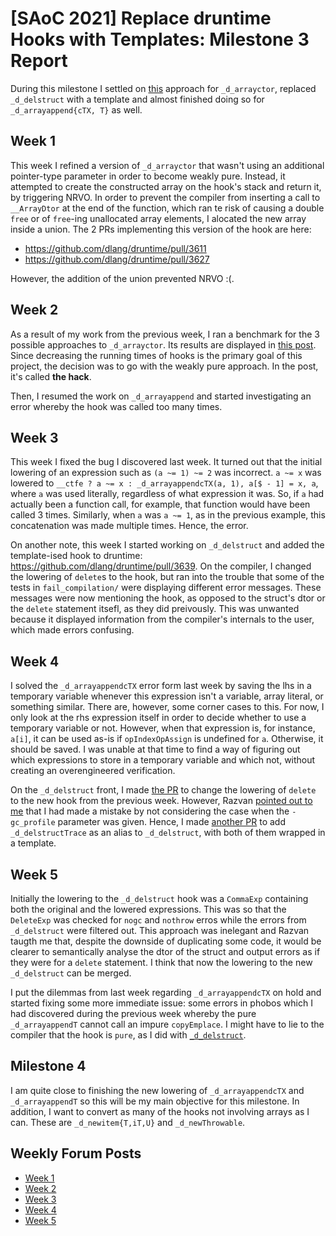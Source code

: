 # [SAoC 2021] Replace druntime Hooks with Templates: Milestone 3 Report
During this milestone I settled on [this](https://github.com/dlang/druntime/pull/3587) approach for `_d_arrayctor`, replaced `_d_delstruct` with a template and almost finished doing so for `_d_arrayappend{cTX, T}` as well.

## Week 1
This week I refined a version of `_d_arrayctor` that wasn't using an additional pointer-type parameter in order to become weakly pure.
Instead, it attempted to create the constructed array on the hook's stack and return it, by triggering NRVO.
In order to prevent the compiler from inserting a call to `__ArrayDtor` at the end of the function, which ran te risk of causing a double `free` or of `free`-ing unallocated array elements, I alocated the new array inside a union.
The 2 PRs implementing this version of the hook are here:
-  https://github.com/dlang/druntime/pull/3611
-  https://github.com/dlang/druntime/pull/3627

However, the addition of the union prevented NRVO :(.

## Week 2
As a result of my work from the previous week, I ran a benchmark for the 3 possible approaches to `_d_arrayctor`.
Its results are displayed in [this post](https://forum.dlang.org/post/hajlsppmugslhinluzos@forum.dlang.org).
Since decreasing the running times of hooks is the primary goal of this project, the decision was to go with the weakly pure approach.
In the post, it's called **the hack**.

Then, I resumed the work on `_d_arrayappend` and started investigating an error whereby the hook was called too many times.

## Week 3
This week I fixed the bug I discovered last week.
It turned out that the initial lowering of an expression such as `(a ~= 1) ~= 2` was incorrect.
`a ~= x` was lowered to `__ctfe ? a ~= x : _d_arrayappendcTX(a, 1), a[$ - 1] = x, a`, where `a` was used literally, regardless of what expression it was.
So, if `a` had actually been a function call, for example, that function would have been called 3 times.
Similarly, when `a` was `a ~= 1`, as in the previous example, this concatenation was made multiple times.
Hence, the error.

On another note, this week I started working on `_d_delstruct` and added the template-ised hook to druntime: https://github.com/dlang/druntime/pull/3639.
On the compiler, I changed the lowering of `delete`s to the hook, but ran into the trouble that some of the tests in `fail_compilation/` were displaying different error messages.
These messages were now mentioning the hook, as opposed to the struct's dtor or the `delete` statement itsefl, as they did preivously.
This was unwanted because it displayed information from the compiler's internals to the user, which made errors confusing.

## Week 4
I solved the `_d_arrayappendcTX` error form last week by saving the lhs in a temporary variable whenever this expression isn't a variable, array literal, or something similar.
There are, however, some corner cases to this.
For now, I only look at the rhs expression itself in order to decide whether to use a temporary variable or not.
However, when that expression is, for instance, `a[i]`, it can be used as-is if `opIndexOpAssign` is undefined for `a`.
Otherwise, it should be saved.
I was unable at that time to find a way of figuring out which expressions to store in a temporary variable and which not, without creating an overengineered verification.

On the `_d_delstruct` front, I made [the PR](https://github.com/dlang/druntime/pull/3639) to change the lowering of `delete` to the new hook from the previous week.
However, Razvan [pointed out to me](https://github.com/dlang/dmd/pull/13398#discussion_r764625641) that I had made a mistake by not considering the case when the `-gc_profile` parameter was given.
Hence, I made [another PR](https://github.com/dlang/druntime/pull/3644) to add `_d_delstructTrace` as an alias to `_d_delstruct`, with both of them wrapped in a template.

## Week 5
Initially the lowering to the `_d_delstruct` hook was a `CommaExp` containing both the original and the lowered expressions.
This was so that the `DeleteExp` was checked for `nogc` and `nothrow` erros while the errors from `_d_delstruct` were filtered out.
This approach was inelegant and Razvan taugth me that, despite the downside of duplicating some code, it would be clearer to semantically analyse the dtor of the struct and output errors as if they were for a `delete` statement.
I think that now the lowering to the new `_d_delstruct` can be merged.

I put the dilemmas from last week regarding `_d_arrayappendcTX` on hold and started fixing some more immediate issue: some errors in phobos which I had discovered during the previous week whereby the pure `_d_arrayappendT` cannot call an impure `copyEmplace`.
I might have to lie to the compiler that the hook is `pure`, as I did with [`_d_delstruct`](https://github.com/dlang/druntime/blob/6e12e69b645692109017f0bf3da6ab5d1935a69f/src/core/lifetime.d#L2294-L2295).

## Milestone 4
I am quite close to finishing the new lowering of `_d_arrayappendcTX` and `_d_arrayappendT` so this will be my main objective for this milestone.
In addition, I want to convert as many of the hooks not involving arrays as I can.
These are `_d_newitem{T,iT,U}` and `_d_newThrowable`.

## Weekly Forum Posts
- [Week 1](https://forum.dlang.org/post/jkfcfrphmeyvxcajcctu@forum.dlang.org)
- [Week 2](https://forum.dlang.org/post/jorltjuncqsqdxyoubjq@forum.dlang.org)
- [Week 3](https://forum.dlang.org/post/ljpetarlfpohlaajtnng@forum.dlang.org)
- [Week 4](https://forum.dlang.org/post/sypaebxuatwbjqabpcfu@forum.dlang.org)
- [Week 5](https://forum.dlang.org/post/tdodeirxktmtfkybprov@forum.dlang.org)
